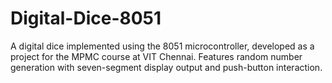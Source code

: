 # Digital-Dice-8051
A digital dice implemented using the 8051 microcontroller, developed as a project for the MPMC course at VIT Chennai. Features random number generation with seven-segment display output and push-button interaction.
